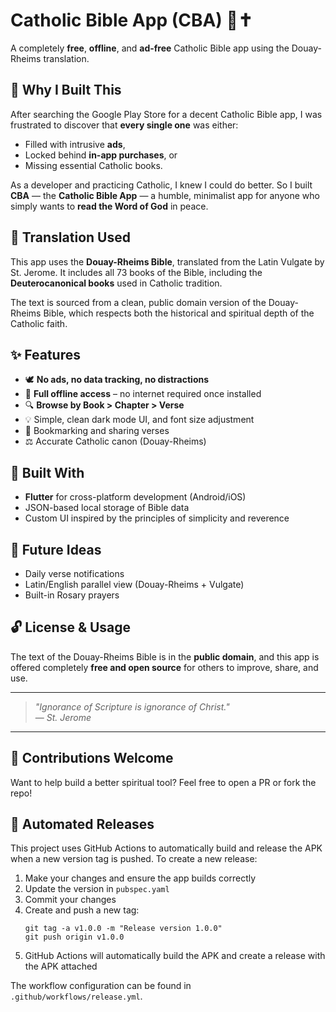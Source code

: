 # Catholic Bible App (CBA) 📖✝️

A completely **free**, **offline**, and **ad-free** Catholic Bible app using the Douay-Rheims translation.

## 🙏 Why I Built This

After searching the Google Play Store for a decent Catholic Bible app, I was frustrated to discover that **every single one** was either:
- Filled with intrusive **ads**,
- Locked behind **in-app purchases**, or
- Missing essential Catholic books.

As a developer and practicing Catholic, I knew I could do better. So I built **CBA** — the **Catholic Bible App** — a humble, minimalist app for anyone who simply wants to **read the Word of God** in peace.

## 📜 Translation Used

This app uses the **Douay-Rheims Bible**, translated from the Latin Vulgate by St. Jerome. It includes all 73 books of the Bible, including the **Deuterocanonical books** used in Catholic tradition.

The text is sourced from a clean, public domain version of the Douay-Rheims Bible, which respects both the historical and spiritual depth of the Catholic faith.

## ✨ Features

- 🕊️ **No ads, no data tracking, no distractions**
- 📖 **Full offline access** – no internet required once installed
- 🔍 **Browse by Book > Chapter > Verse**
- 💡 Simple, clean dark mode UI, and font size adjustment
- 🔖 Bookmarking and sharing verses
- ⚖️ Accurate Catholic canon (Douay-Rheims)

## 🚀 Built With

- **Flutter** for cross-platform development (Android/iOS)
- JSON-based local storage of Bible data
- Custom UI inspired by the principles of simplicity and reverence

## 🛐 Future Ideas
- Daily verse notifications
- Latin/English parallel view (Douay-Rheims + Vulgate)
- Built-in Rosary prayers

## 🔓 License & Usage

The text of the Douay-Rheims Bible is in the **public domain**, and this app is offered completely **free and open source** for others to improve, share, and use.

---

> *"Ignorance of Scripture is ignorance of Christ."*  
> — *St. Jerome*

---

## 🙌 Contributions Welcome

Want to help build a better spiritual tool? Feel free to open a PR or fork the repo!

## 🚀 Automated Releases

This project uses GitHub Actions to automatically build and release the APK when a new version tag is pushed. To create a new release:

1. Make your changes and ensure the app builds correctly
2. Update the version in `pubspec.yaml`
3. Commit your changes
4. Create and push a new tag:
   ```
   git tag -a v1.0.0 -m "Release version 1.0.0"
   git push origin v1.0.0
   ```
5. GitHub Actions will automatically build the APK and create a release with the APK attached

The workflow configuration can be found in `.github/workflows/release.yml`.

